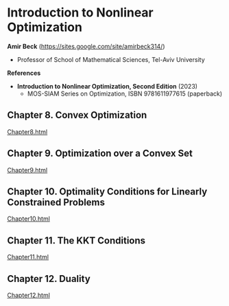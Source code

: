 # Introduction to Nonlinear Optimization

**Amir Beck** (https://sites.google.com/site/amirbeck314/)

- Professor of School of Mathematical Sciences, Tel-Aviv University

**References**

- **Introduction to Nonlinear Optimization, Second Edition** (2023)
  - MOS-SIAM Series on Optimization, ISBN 9781611977615 (paperback)



## Chapter 8. Convex Optimization

[Chapter8.html](https://htmlpreview.github.io/?https://github.com/chofchof/nonlinear-optimization/blob/main/Chapter8.html)



## Chapter 9. Optimization over a Convex Set

[Chapter9.html](https://htmlpreview.github.io/?https://github.com/chofchof/nonlinear-optimization/blob/main/Chapter9.html)



## Chapter 10. Optimality Conditions for Linearly Constrained Problems

[Chapter10.html](https://htmlpreview.github.io/?https://github.com/chofchof/nonlinear-optimization/blob/main/Chapter10.html)



## Chapter 11. The KKT Conditions

[Chapter11.html](https://htmlpreview.github.io/?https://github.com/chofchof/nonlinear-optimization/blob/main/Chapter11.html)



## Chapter 12. Duality

[Chapter12.html](https://htmlpreview.github.io/?https://github.com/chofchof/nonlinear-optimization/blob/main/Chapter12.html)
